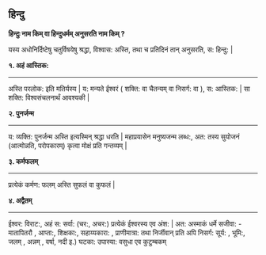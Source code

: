 

## हिन्दु

**हिन्दुः नाम किम् वा हिन्दुधर्मम् अनुसरति नाम किम् ?**

यस्य अधोनिर्दिष्टेषु चतुर्विषयेषु श्रद्धा, विश्वास: अस्ति, तथा च प्रतिदिनं तान् अनुसरति, स: हिन्दु: |

**१. अहं आस्तिक:**
<hr />

अस्ति परलोक: इति मतिर्यस्य | य: मन्यते ईश्वरं ( शक्ति: वा चैतन्यम् वा निसर्ग: वा ), स: आस्तिक: | सा शक्ति: विश्वसंचलनार्थं आवश्यकी |


**२. पुनर्जन्म**
<hr />

य: व्यक्ति: पुनर्जन्म अस्ति इत्यस्मिन् श्रद्धा धरति | महाप्रयासेन मनुष्यजन्म लब्ध:, अत: तस्य सुयोजनं (आत्मोन्नति, परोपकारम्) कृत्वा मोक्षं प्रति गन्तव्यम् |


**३. कर्मफलम्**
<hr />

प्रत्येकं कर्मण: फलम् अस्ति सुफलं वा कुफलं | 


**४. अद्वैतम्**
<hr />

ईश्वर: विराट:, अहं स: सर्वा: (चर:, अचर:)  प्रत्येकं ईश्वरस्य एव अंश: | अत: अस्माकं धर्मे सजीवा: - मातापितरौ , आप्ता:, शिक्षका:, सहाय्यकारा: , प्राणीमात्रा: तथा निर्जीवान् प्रति अपि निसर्ग: सूर्य: , भूमि:, जलम् , अन्नम् , वर्षा, नदी इ.) घटका: उपास्या: 
वसुधा एव कुटुम्बकम् 
